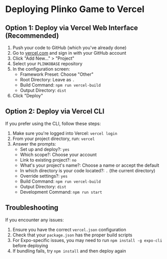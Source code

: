 # Deploying Plinko Game to Vercel

## Option 1: Deploy via Vercel Web Interface (Recommended)

1. Push your code to GitHub (which you've already done)
2. Go to [vercel.com](https://vercel.com) and sign in with your GitHub account
3. Click "Add New..." > "Project"
4. Select your `PLINKOBASE` repository
5. In the configuration screen:
   - Framework Preset: Choose "Other"
   - Root Directory: Leave as `.`
   - Build Command: `npm run vercel-build`
   - Output Directory: `dist`
6. Click "Deploy"

## Option 2: Deploy via Vercel CLI

If you prefer using the CLI, follow these steps:

1. Make sure you're logged into Vercel: `vercel login`
2. From your project directory, run: `vercel`
3. Answer the prompts:
   - Set up and deploy?: `yes`
   - Which scope?: Choose your account
   - Link to existing project?: `no`
   - What's your project's name?: Choose a name or accept the default
   - In which directory is your code located?: `.` (the current directory)
   - Override settings?: `yes`
   - Build Command: `npm run vercel-build`
   - Output Directory: `dist`
   - Development Command: `npm run start`

## Troubleshooting

If you encounter any issues:

1. Ensure you have the correct `vercel.json` configuration
2. Check that your `package.json` has the proper build scripts
3. For Expo-specific issues, you may need to run `npm install -g expo-cli` before deploying
4. If bundling fails, try `npm install` and then deploy again 